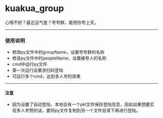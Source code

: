 # kuakua_group
心情不好？最近运气差？夸夸群，能把你夸上天。
*** 
### 使用说明
* 修改py文件中的groupName，设置夸夸群的名称
* 修该py文件中的peopleName，设置被夸人的名称
* cmd中运行py文件
* 第一次运行会要求扫码登陆
* 可运行多个cmd，达到多人夸的效果
***
#### 注意
* 因为设置了自动登陆，本地会有一个pkl文件保存登陆信息，因此如果想要实现多人夸赞的话，要将py文件复制到另一个文件目录下再进行登陆。
